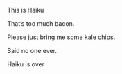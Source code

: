 This is Haiku



That’s too much bacon.

Please just bring me some kale chips.

Said no one ever.





Haiku is over